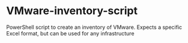 # VMware-inventory-script
PowerShell script to create an inventory of VMware. Expects a specific Excel format, but can be used for any infrastructure
